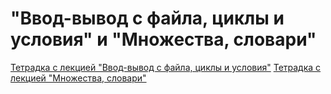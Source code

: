 # "Ввод-вывод с файла, циклы и условия" и "Множества, словари"

[Тетрадка с лекцией "Ввод-вывод с файла, циклы и условия"](https://colab.research.google.com/github/Palladain/Python_1_HSE_2024/blob/main/Lectures/Lecture_02.ipynb)
[Тетрадка с лекцией "Множества, словари"](https://colab.research.google.com/github/Palladain/Python_1_HSE_2024/blob/main/Lectures/Lecture_03.ipynb)

